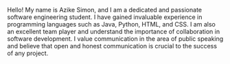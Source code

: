 Hello! My name is Azike Simon, and I am a dedicated and passionate software engineering student. I have gained invaluable experience in programming languages such as Java, Python, HTML, and CSS. I am also an excellent team player and understand the importance of collaboration in software development. I value communication in the area of public speaking and believe that open and honest communication is crucial to the success of any project.
